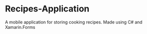 # Recipes-Application
A mobile application for storing cooking recipes. Made using C# and Xamarin.Forms
